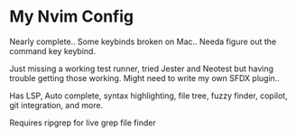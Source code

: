 # My Nvim Config
Nearly complete..  Some keybinds broken on Mac.. Needa figure out the command key keybind.

Just missing a working test runner, tried Jester and Neotest but having trouble getting those working.  Might need to write my own SFDX plugin..

Has LSP, Auto complete, syntax highlighting, file tree, fuzzy finder, copilot, git integration, and more.

Requires ripgrep for live grep file finder
